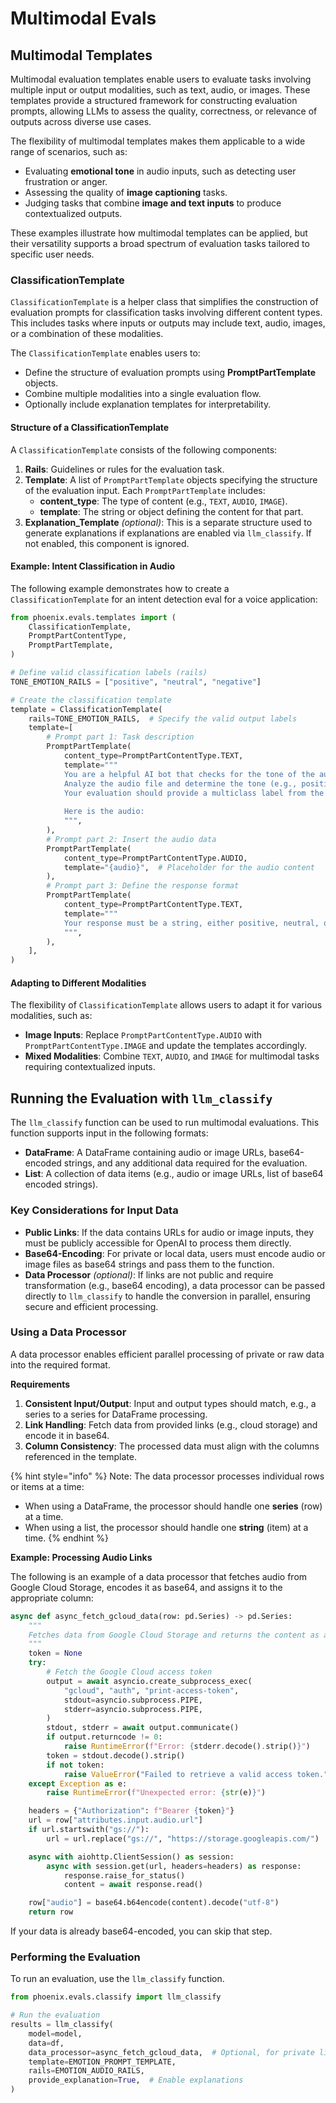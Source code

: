 # Multimodal Evals

## Multimodal Templates

Multimodal evaluation templates enable users to evaluate tasks involving multiple input or output modalities, such as text, audio, or images. These templates provide a structured framework for constructing evaluation prompts, allowing LLMs to assess the quality, correctness, or relevance of outputs across diverse use cases.&#x20;

The flexibility of multimodal templates makes them applicable to a wide range of scenarios, such as:

* Evaluating **emotional tone** in audio inputs, such as detecting user frustration or anger.
* Assessing the quality of **image captioning** tasks.
* Judging tasks that combine **image and text inputs** to produce contextualized outputs.

These examples illustrate how multimodal templates can be applied, but their versatility supports a broad spectrum of evaluation tasks tailored to specific user needs.

### **ClassificationTemplate**

`ClassificationTemplate` is a helper class that simplifies the construction of evaluation prompts for classification tasks involving different content types. This includes tasks where inputs or outputs may include text, audio, images, or a combination of these modalities.

The `ClassificationTemplate` enables users to:

* Define the structure of evaluation prompts using **PromptPartTemplate** objects.
* Combine multiple modalities into a single evaluation flow.
* Optionally include explanation templates for interpretability.

#### **Structure of a ClassificationTemplate**

A `ClassificationTemplate` consists of the following components:

1. **Rails**: Guidelines or rules for the evaluation task.
2. **Template**: A list of `PromptPartTemplate` objects specifying the structure of the evaluation input. Each `PromptPartTemplate` includes:
   * **content\_type**: The type of content (e.g., `TEXT`, `AUDIO`, `IMAGE`).
   * **template**: The string or object defining the content for that part.
3. **Explanation\_Template** _(optional)_: This is a separate structure used to generate explanations if explanations are enabled via `llm_classify`. If not enabled, this component is ignored.

#### **Example: Intent Classification in Audio**

The following example demonstrates how to create a `ClassificationTemplate` for an intent detection eval for a voice application:

```python
from phoenix.evals.templates import (
    ClassificationTemplate,
    PromptPartContentType,
    PromptPartTemplate,
)

# Define valid classification labels (rails)
TONE_EMOTION_RAILS = ["positive", "neutral", "negative"]

# Create the classification template
template = ClassificationTemplate(
    rails=TONE_EMOTION_RAILS,  # Specify the valid output labels
    template=[
        # Prompt part 1: Task description
        PromptPartTemplate(
            content_type=PromptPartContentType.TEXT,
            template="""
            You are a helpful AI bot that checks for the tone of the audio.
            Analyze the audio file and determine the tone (e.g., positive, neutral, negative).
            Your evaluation should provide a multiclass label from the following options: ['positive', 'neutral', 'negative'].
            
            Here is the audio:
            """,
        ),
        # Prompt part 2: Insert the audio data
        PromptPartTemplate(
            content_type=PromptPartContentType.AUDIO,
            template="{audio}",  # Placeholder for the audio content
        ),
        # Prompt part 3: Define the response format
        PromptPartTemplate(
            content_type=PromptPartContentType.TEXT,
            template="""
            Your response must be a string, either positive, neutral, or negative, and should not contain any text or characters aside from that.
            """,
        ),
    ],
)
```

#### **Adapting to Different Modalities**

The flexibility of `ClassificationTemplate` allows users to adapt it for various modalities, such as:

* **Image Inputs**: Replace `PromptPartContentType.AUDIO` with `PromptPartContentType.IMAGE` and update the templates accordingly.
* **Mixed Modalities**: Combine `TEXT`, `AUDIO`, and `IMAGE` for multimodal tasks requiring contextualized inputs.

## **Running the Evaluation with `llm_classify`**

The `llm_classify` function can be used to run multimodal evaluations. This function supports input in the following formats:

* **DataFrame**: A DataFrame containing audio or image URLs, base64-encoded strings, and any additional data required for the evaluation.
* **List**: A collection of data items (e.g., audio or image URLs, list of base64 encoded strings).

### **Key Considerations for Input Data**

* **Public Links**: If the data contains URLs for audio or image inputs, they must be publicly accessible for OpenAI to process them directly.
* **Base64-Encoding**: For private or local data, users must encode audio or image files as base64 strings and pass them to the function.
* **Data Processor** _(optional)_: If links are not public and require transformation (e.g., base64 encoding), a data processor can be passed directly to `llm_classify` to handle the conversion in parallel, ensuring secure and efficient processing.

### **Using a Data Processor**

A data processor enables efficient parallel processing of private or raw data into the required format.

**Requirements**

1. **Consistent Input/Output**: Input and output types should match, e.g., a series to a series for DataFrame processing.
2. **Link Handling**: Fetch data from provided links (e.g., cloud storage) and encode it in base64.
3. **Column Consistency**: The processed data must align with the columns referenced in the template.

{% hint style="info" %}
Note: The data processor processes individual rows or items at a time:

* When using a DataFrame, the processor should handle one **series** (row) at a time.
* When using a list, the processor should handle one **string** (item) at a time.
{% endhint %}

**Example: Processing Audio Links**

The following is an example of a data processor that fetches audio from Google Cloud Storage, encodes it as base64, and assigns it to the appropriate column:

```python
async def async_fetch_gcloud_data(row: pd.Series) -> pd.Series:
    """
    Fetches data from Google Cloud Storage and returns the content as a base64-encoded string.
    """
    token = None
    try:
        # Fetch the Google Cloud access token
        output = await asyncio.create_subprocess_exec(
            "gcloud", "auth", "print-access-token",
            stdout=asyncio.subprocess.PIPE,
            stderr=asyncio.subprocess.PIPE,
        )
        stdout, stderr = await output.communicate()
        if output.returncode != 0:
            raise RuntimeError(f"Error: {stderr.decode().strip()}")
        token = stdout.decode().strip()
        if not token:
            raise ValueError("Failed to retrieve a valid access token.")
    except Exception as e:
        raise RuntimeError(f"Unexpected error: {str(e)}")

    headers = {"Authorization": f"Bearer {token}"}
    url = row["attributes.input.audio.url"]
    if url.startswith("gs://"):
        url = url.replace("gs://", "https://storage.googleapis.com/")

    async with aiohttp.ClientSession() as session:
        async with session.get(url, headers=headers) as response:
            response.raise_for_status()
            content = await response.read()

    row["audio"] = base64.b64encode(content).decode("utf-8")
    return row

```

If your data is already base64-encoded, you can skip that step.

### **Performing the Evaluation**

To run an evaluation, use the `llm_classify` function.

```python
from phoenix.evals.classify import llm_classify

# Run the evaluation
results = llm_classify(
    model=model,
    data=df,
    data_processor=async_fetch_gcloud_data,  # Optional, for private links
    template=EMOTION_PROMPT_TEMPLATE,
    rails=EMOTION_AUDIO_RAILS,
    provide_explanation=True,  # Enable explanations
)

```
